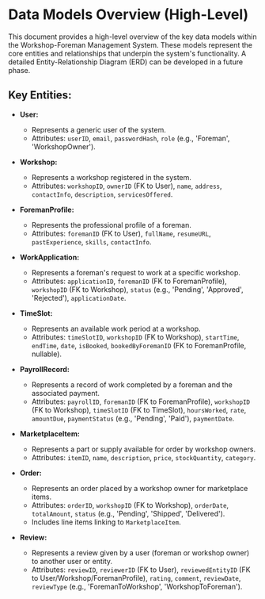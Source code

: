 # Data Models Overview (High-Level)

This document provides a high-level overview of the key data models within the Workshop-Foreman Management System. These models represent the core entities and relationships that underpin the system's functionality. A detailed Entity-Relationship Diagram (ERD) can be developed in a future phase.

## Key Entities:

*   **User:**
    *   Represents a generic user of the system.
    *   Attributes: `userID`, `email`, `passwordHash`, `role` (e.g., 'Foreman', 'WorkshopOwner').

*   **Workshop:**
    *   Represents a workshop registered in the system.
    *   Attributes: `workshopID`, `ownerID` (FK to User), `name`, `address`, `contactInfo`, `description`, `servicesOffered`.

*   **ForemanProfile:**
    *   Represents the professional profile of a foreman.
    *   Attributes: `foremanID` (FK to User), `fullName`, `resumeURL`, `pastExperience`, `skills`, `contactInfo`.

*   **WorkApplication:**
    *   Represents a foreman's request to work at a specific workshop.
    *   Attributes: `applicationID`, `foremanID` (FK to ForemanProfile), `workshopID` (FK to Workshop), `status` (e.g., 'Pending', 'Approved', 'Rejected'), `applicationDate`.

*   **TimeSlot:**
    *   Represents an available work period at a workshop.
    *   Attributes: `timeSlotID`, `workshopID` (FK to Workshop), `startTime`, `endTime`, `date`, `isBooked`, `bookedByForemanID` (FK to ForemanProfile, nullable).

*   **PayrollRecord:**
    *   Represents a record of work completed by a foreman and the associated payment.
    *   Attributes: `payrollID`, `foremanID` (FK to ForemanProfile), `workshopID` (FK to Workshop), `timeSlotID` (FK to TimeSlot), `hoursWorked`, `rate`, `amountDue`, `paymentStatus` (e.g., 'Pending', 'Paid'), `paymentDate`.

*   **MarketplaceItem:**
    *   Represents a part or supply available for order by workshop owners.
    *   Attributes: `itemID`, `name`, `description`, `price`, `stockQuantity`, `category`.

*   **Order:**
    *   Represents an order placed by a workshop owner for marketplace items.
    *   Attributes: `orderID`, `workshopID` (FK to Workshop), `orderDate`, `totalAmount`, `status` (e.g., 'Pending', 'Shipped', 'Delivered').
    *   Includes line items linking to `MarketplaceItem`.

*   **Review:**
    *   Represents a review given by a user (foreman or workshop owner) to another user or entity.
    *   Attributes: `reviewID`, `reviewerID` (FK to User), `reviewedEntityID` (FK to User/Workshop/ForemanProfile), `rating`, `comment`, `reviewDate`, `reviewType` (e.g., 'ForemanToWorkshop', 'WorkshopToForeman').
